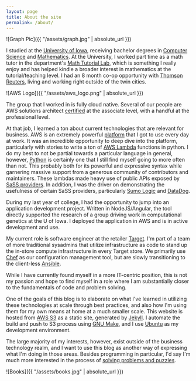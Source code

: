 ```yaml
---
layout: page
title: About the site
permalink: /about/
---
```


![Graph Pic]({{ "/assets/graph.jpg" | absolute_url }})

I studied at the [University of Iowa](https://uiowa.edu/), receiving bachelor degrees in [Computer Science](https://cs.uiowa.edu/) and [Mathematics](https://math.uiowa.edu/). At the University, I worked part time as a math tutor in the department's [Math Tutorial Lab](https://math.uiowa.edu/math-tutorial-lab), which is something I really enjoy and has helped kindle a broader interest in mathematics at the tutorial/teaching level. I had an 8 month co-op opportunity with [Thomson Reuters](https://www.thomsonreuters.com/en.html), living and working right outside of the twin cities.

![AWS Logo]({{ "/assets/aws_logo.png" | absolute_url }})

The group that I worked in is fully cloud native. Several of our people are AWS solutions architect [certified](https://aws.amazon.com/certification/) at the associate level, with a handful at the professional level.  

At that job, I learned a ton about current technologies that are relevant for business. AWS is an extremely powerful [platform](https://en.wikipedia.org/wiki/Platform_as_a_service) that I got to use every day at work. It was an incredible opportunity to deep dive into the platform, particularly with stories to write a ton of [AWS Lambda](https://aws.amazon.com/lambda/) functions in python. I do my best to not be partial towards a particular language in general, however, [Python](https://www.python.org/) is certainly one that I still find myself going to more often than not. This probably both for its powerful and expressive syntax while garnering massive support from a generous community of contributors and maintainers. These lambdas made heavy use of public APIs exposed by [SaSS providers](https://en.wikipedia.org/wiki/Software_as_a_service). In addition, I was the driver on demonstrating the usefulness of certain SaSS providers, particularly [Sumo Logic](https://www.sumologic.com/) and [DataDog](https://www.datadoghq.com/).

During my last year of college, I had the opportunity to jump into an application development project. Written in NodeJS/Angular, the tool directly supported the research of a group driving work in computational genetics at the U of Iowa. I deployed the application in AWS and is in active development and use.

My current role is software engineer at the retailer [Target](https://target.com). I'm part of a team of more traditional sysadmins that utilize infrastructure as code to stand up the in-store compute infrastructure in every Target store. We primarily use [Chef](https://www.chef.io) as our configuration management tool, but are slowly transitioning to the client-less [Ansible](https://www.ansible.com).

While I have currently found myself in a more IT-centric position, this is not my passion and hope to find myself in a role where I am substantially closer to the fundamentals of code and problem solving.

One of the goals of this blog is to elaborate on what I've learned in utilizing these technologies at scale through best practices, and also how I'm using them for my own means at home at a much smaller scale. This website is hosted from [AWS S3](https://aws.amazon.com/s3/) as a static site, generated by [Jekyll](https://jekyllrb.com/). I automate the build and push to S3 process using [GNU Make](https://www.gnu.org/software/make/), and I use [Ubuntu](https://www.ubuntu.com) as my development environment.

The large majority of my interests, however, exist outside of the business technology realm, and I want to use this blog as another way of expressing what I'm doing in those areas. Besides programming in particular, I'd say I'm much more interested in the process of [solving problems and puzzles](https://en.wikipedia.org/wiki/Problem_solving).

![Books]({{ "/assets/books.jpg" | absolute_url }})
